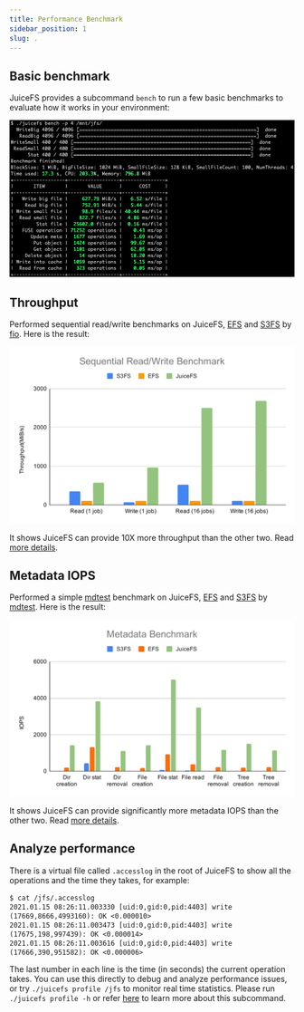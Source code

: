 ```yaml
---
title: Performance Benchmark
sidebar_position: 1
slug: .
---
```


## Basic benchmark

JuiceFS provides a subcommand `bench` to run a few basic benchmarks to evaluate how it works in your environment:

![JuiceFS Bench](../images/juicefs-bench.png)

## Throughput

Performed sequential read/write benchmarks on JuiceFS, [EFS](https://aws.amazon.com/efs) and [S3FS](https://github.com/s3fs-fuse/s3fs-fuse) by [fio](https://github.com/axboe/fio). Here is the result:

[![Sequential Read Write Benchmark](../images/sequential-read-write-benchmark.svg)](../images/sequential-read-write-benchmark.svg)

It shows JuiceFS can provide 10X more throughput than the other two. Read [more details](fio.md).

## Metadata IOPS

Performed a simple [mdtest](https://github.com/hpc/ior) benchmark on JuiceFS, [EFS](https://aws.amazon.com/efs) and [S3FS](https://github.com/s3fs-fuse/s3fs-fuse) by [mdtest](https://github.com/hpc/ior). Here is the result:

[![Metadata Benchmark](../images/metadata-benchmark.svg)](../images/metadata-benchmark.svg)

It shows JuiceFS can provide significantly more metadata IOPS than the other two. Read [more details](mdtest.md).

## Analyze performance

There is a virtual file called `.accesslog` in the root of JuiceFS to show all the operations and the time they takes, for example:

```
$ cat /jfs/.accesslog
2021.01.15 08:26:11.003330 [uid:0,gid:0,pid:4403] write (17669,8666,4993160): OK <0.000010>
2021.01.15 08:26:11.003473 [uid:0,gid:0,pid:4403] write (17675,198,997439): OK <0.000014>
2021.01.15 08:26:11.003616 [uid:0,gid:0,pid:4403] write (17666,390,951582): OK <0.000006>
```

The last number in each line is the time (in seconds) the current operation takes. You can use this directly to debug and analyze performance issues, or try `./juicefs profile /jfs` to monitor real time statistics. Please run `./juicefs profile -h` or refer [here](../benchmark/operations_profiling.md) to learn more about this subcommand.
